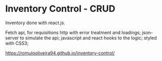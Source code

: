 <h1>Inventory Control - CRUD</h1>

Inventory done with react.js.

Fetch api, for requisitions http with error treatment and loadings;
json-server to simulate the api;
javascript and react hooks to the logic;
styled with CSS3;

https://romulooliveira94.github.io/inventory-control/

